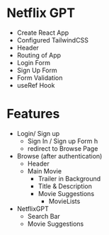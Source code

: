 # Netflix GPT

- Create React App
- Configured TailwindCSS
- Header
- Routing of App
- Login Form
- Sign Up Form
- Form Validation
- useRef Hook

# Features

- Login/ Sign up
  - Sign In / Sign up Form h
  - redirect to Browse Page
- Browse (after authentication)
  - Header
  - Main Movie
    - Trailer in Background
    - Title & Description
    - Movie Suggestions
      - MovieLists
- NetflixGPT
  - Search Bar
  - Movie Suggestions
